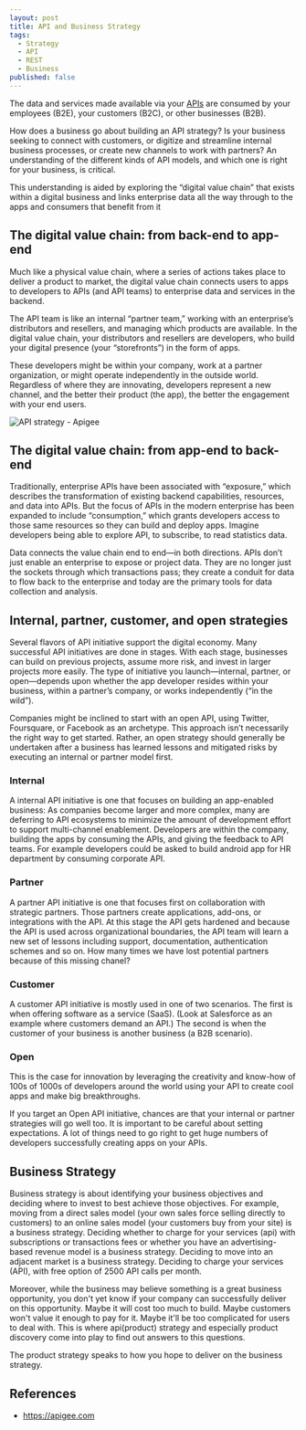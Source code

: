 ```yaml
---
layout: post
title: API and Business Strategy
tags:
  - Strategy
  - API
  - REST
  - Business
published: false
---
```


The data and services made available via your [APIs](https://en.wikipedia.org/wiki/Application_programming_interface) are consumed by your employees (B2E), your customers (B2C), or other businesses (B2B).

How does a business go about building an API strategy? Is your business seeking to connect with customers, or digitize and streamline internal business processes, or create new channels to work with partners? An understanding of the different kinds of API models, and which one is right for your business, is critical.

This understanding is aided by exploring the “digital value chain” that exists within a digital business and links enterprise data all the way through to the apps and consumers that benefit from it

## The digital value chain: from back-end to app-end

Much like a physical value chain, where a series of actions takes place to deliver a product to market, the digital value chain connects users to apps to developers to APIs (and API teams) to enterprise data and services in the backend.

The API team is like an internal “partner team,” working with an enterprise’s distributors and resellers, and managing which products are available. In the digital value chain, your distributors and resellers are developers, who build your digital presence (your “storefronts”) in the form of apps.

These developers might be within your company, work at a partner organization, or might operate independently in the outside world. Regardless of where they are innovating, developers represent a new channel, and the better their product (the app), the better the engagement with your end users.

![API strategy - Apigee](https://raw.githubusercontent.com/ivans-innovation-lab/ivans-innovation-lab.github.io/master/img/apigee.png)

## The digital value chain: from app-end to back-end

Traditionally, enterprise APIs have been associated with “exposure,” which describes the transformation of existing backend capabilities, resources, and data into APIs. But the focus of APIs in the modern enterprise has been expanded to include “consumption,” which grants developers access to those same resources so they can build and deploy apps. Imagine developers being able to explore API, to subscribe, to read statistics data.

Data connects the value chain end to end—in both directions. APIs don’t just enable an enterprise to expose or project data. They are no longer just the sockets through which transactions pass; they create a conduit for data to flow back to the enterprise and today are the primary tools for data collection and analysis.

## Internal, partner, customer, and open strategies

Several flavors of API initiative support the digital economy. Many successful API initiatives are done in stages. With each stage, businesses can build on previous projects, assume more risk, and invest in larger projects more easily. The type of initiative you launch—internal, partner, or open—depends upon whether the app developer resides within your business, within a partner’s company, or works independently (“in the wild”).

Companies might be inclined to start with an open API, using Twitter, Foursquare, or Facebook as an archetype. This approach isn’t necessarily the right way to get started. Rather, an open strategy should generally be undertaken after a business has learned lessons and mitigated risks by executing an internal or partner model first.

### Internal

A internal API initiative is one that focuses on building an app-enabled business: As companies become larger and more complex, many are deferring to API ecosystems to minimize the amount of development effort to support multi-channel enablement. Developers are within the company, building the apps by consuming the APIs, and giving the feedback to API teams. For example developers could be asked to build android app for HR department by consuming corporate API. 

### Partner

A partner API initiative is one that focuses first on collaboration with strategic partners. Those partners create applications, add-ons, or integrations with the API. At this stage the API gets hardened and because the API is used across organizational boundaries, the API team will learn a new set of lessons including support, documentation, authentication schemes and so on. How many times we have lost potential partners because of this missing chanel?

### Customer

A customer API initiative is mostly used in one of two scenarios. The first is when offering software as a service (SaaS). (Look at Salesforce as an example where customers demand an API.) The second is when the customer of your business is another business (a B2B scenario).

### Open

This is the case for innovation by leveraging the creativity and know-how of 100s of 1000s of developers around the world using your API to create cool apps and make big breakthroughs.

If you target an Open API initiative, chances are that your internal or partner strategies will go well too. It is important to be careful about setting expectations. A lot of things need to go right to get huge numbers of developers successfully creating apps on your APIs.

## Business Strategy

Business strategy is about identifying your business objectives and deciding where to invest to best achieve those objectives. For example, moving from a direct sales model (your own sales force selling directly to customers) to an online sales model (your customers buy from your site) is a business strategy. Deciding whether to charge for your services (api) with subscriptions or transactions fees or whether you have an advertising-based revenue model is a business strategy. Deciding to move into an adjacent market is a business strategy. Deciding to charge your services (API), with free option of 2500 API calls per month.

Moreover, while the business may believe something is a great business opportunity, you don't yet know if your company can successfully deliver on this opportunity. Maybe it will cost too much to build. Maybe customers won't value it enough to pay for it. Maybe it'll be too complicated for users to deal with. This is where api(product) strategy and especially product discovery come into play to find out answers to this questions.

The product strategy speaks to how you hope to deliver on the business strategy.

## References
- https://apigee.com

